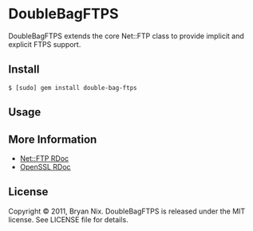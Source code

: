 DoubleBagFTPS
=============

DoubleBagFTPS extends the core Net::FTP class to provide implicit and explicit FTPS support.

Install
-------

    $ [sudo] gem install double-bag-ftps

Usage
-----

More Information
----------------

* [Net::FTP RDoc](http://ruby-doc.org/stdlib/libdoc/net/ftp/rdoc/index.html)
* [OpenSSL RDoc](http://ruby-doc.org/stdlib/libdoc/openssl/rdoc/index.html)

License
-------
Copyright © 2011, Bryan Nix. DoubleBagFTPS is released under the MIT license. See LICENSE file for details.